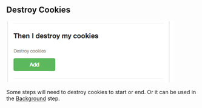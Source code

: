 ## Destroy Cookies

![DC](images/cookiesdestroy.png)


Some steps will need to destroy cookies to start or end. Or it can be used in the [Background](background.html) step.

